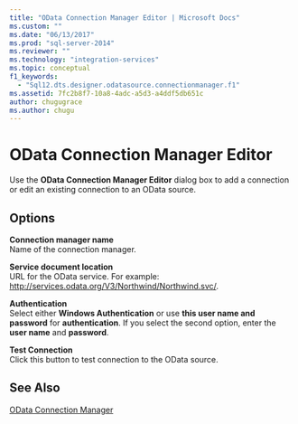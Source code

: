 ```yaml
---
title: "OData Connection Manager Editor | Microsoft Docs"
ms.custom: ""
ms.date: "06/13/2017"
ms.prod: "sql-server-2014"
ms.reviewer: ""
ms.technology: "integration-services"
ms.topic: conceptual
f1_keywords: 
  - "Sql12.dts.designer.odatasource.connectionmanager.f1"
ms.assetid: 7fc2b8f7-10a8-4adc-a5d3-a4ddf5db651c
author: chugugrace
ms.author: chugu
---
```

# OData Connection Manager Editor
  Use the **OData Connection Manager Editor** dialog box to add a connection or edit an existing connection to an OData source.  
  
## Options  
 **Connection manager name**  
 Name of the connection manager.  
  
 **Service document location**  
 URL for the OData service. For example: http://services.odata.org/V3/Northwind/Northwind.svc/.  
  
 **Authentication**  
 Select either **Windows Authentication** or use **this user name and password** for **authentication**. If you select the second option, enter the **user name** and **password**.  
  
 **Test Connection**  
 Click this button to test connection to the OData source.  
  
## See Also  
 [OData Connection Manager](connection-manager/odata-connection-manager.md)  
  
  
